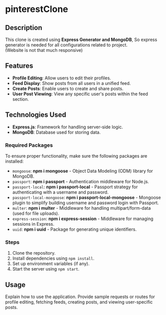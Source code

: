 ﻿# pinterestClone

## Description
This clone is created using **Express Generator and MongoDB**, So express generator is needed for all configurations related to project.  
(Website is not that much responsive)  

## Features
- **Profile Editing**: Allow users to edit their profiles.
- **Feed Display**: Show posts from all users in a unified feed.
- **Create Posts**: Enable users to create and share posts.
- **User Post Viewing**: View any specific user's posts within the feed section.

## Technologies Used
- **Express.js**: Framework for handling server-side logic.
- **MongoDB**: Database used for storing data.

### Required Packages
To ensure proper functionality, make sure the following packages are installed:
- `mongoose`: **npm i mongoose** - Object Data Modeling (ODM) library for MongoDB.
- `passport`: **npm i passport** - Authentication middleware for Node.js.
- `passport-local`: **npm i passport-local** - Passport strategy for authenticating with a username and password.
- `passport-local-mongoose`: **npm i passport-local-mongoose** - Mongoose plugin to simplify building username and password login with Passport.
- `multer`: **npm i multer** - Middleware for handling multipart/form-data (used for file uploads).
- `express-session`: **npm i express-session** - Middleware for managing sessions in Express.
- `uuid`: **npm i uuid** - Package for generating unique identifiers.

### Steps
1. Clone the repository.
2. Install dependencies using `npm install`.
3. Set up environment variables (if any).
4. Start the server using `npm start`.

## Usage
Explain how to use the application. Provide sample requests or routes for profile editing, fetching feeds, creating posts, and viewing user-specific posts.



